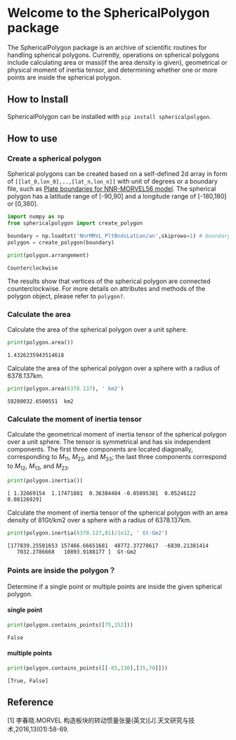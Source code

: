 # Welcome to the SphericalPolygon package

The SphericalPolygon package is an archive of scientific routines for handling spherical polygons. Currently, operations on spherical polygons include calculating area or mass(if the area density is given), geometrical or physical moment of inertia tensor, and determining whether one or more points are inside the spherical polygon.

## How to Install

SphericalPolygon can be installed with `pip install sphericalpolygon`.

## How to use

### Create a spherical polygon

Spherical polygons can be created based on a self-defined 2d array in form of `[[lat_0,lon_0],..,[lat_n,lon_n]]` with unit of degrees or a boundary file, such as [Plate boundaries for NNR-MORVEL56 model](http://geoscience.wisc.edu/~chuck/MORVEL/PltBoundaries.html). The spherical polygon has a latitude range of [-90,90] and a longitude range of [-180,180] or [0,360].


```python
import numpy as np
from sphericalpolygon import create_polygon

boundary = np.loadtxt('NnrMRVL_PltBndsLatLon/an',skiprows=1) # boundary for Antarctica Plate
polygon = create_polygon(boundary)

print(polygon.arrangement)
```

    Counterclockwise


The results show that vertices of the spherical polygon are connected counterclockwise. For more details on attributes and methods of the polygon object, please refer to  `polygon?`.

### Calculate the area

Calculate the area of the spherical polygon over a unit sphere.


```python
print(polygon.area())
```

    1.4326235943514618


Calculate the area of the spherical polygon over a sphere with a radius of 6378.137km.


```python
print(polygon.area(6378.137), ' km2')
```

    58280032.6500551  km2


### Calculate the moment of inertia tensor

Calculate the geometrical moment of inertia tensor of the spherical polygon over a unit sphere. The tensor is symmetrical and has six independent components. The first three components are located diagonally, corresponding to $M_{11}$, $M_{22}$, and $M_{33}$; the last three components correspond to $M_{12}$, $M_{13}$, and $M_{23}$.


```python
print(polygon.inertia())
```

    [ 1.32669154  1.17471081  0.36384484 -0.05095381  0.05246122  0.08126929]


Calculate the moment of inertia tensor of the spherical polygon with an area density of 81Gt/km2 over a sphere with a radius of 6378.137km. 


```python
print(polygon.inertia(6378.127,81)/1e12, ' Gt·Gm2')
```

    [177839.25501653 157466.66651681  48772.37278617  -6830.21381414
       7032.2786668   10893.9188177 ]  Gt·Gm2


### Points are inside the polygon？

 Determine if a single point or multiple points are inside the given spherical polygon.

#### single point


```python
print(polygon.contains_points([75,152]))
```

    False


#### multiple points


```python
print(polygon.contains_points([[-85,130],[35,70]]))
```

    [True, False]


## Reference

[1] 李春晓.MORVEL 构造板块的转动惯量张量(英文)[J].天文研究与技术,2016,13(01):58-69.
